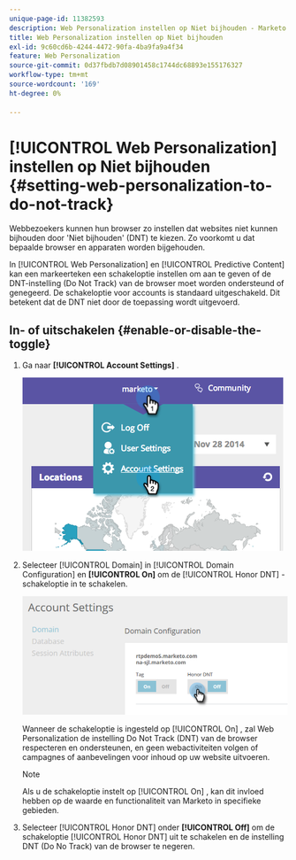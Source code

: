 ```yaml
---
unique-page-id: 11382593
description: Web Personalization instellen op Niet bijhouden - Marketo Docs - Productdocumentatie
title: Web Personalization instellen op Niet bijhouden
exl-id: 9c60cd6b-4244-4472-90fa-4ba9fa9a4f34
feature: Web Personalization
source-git-commit: 0d37fbdb7d08901458c1744dc68893e155176327
workflow-type: tm+mt
source-wordcount: '169'
ht-degree: 0%

---
```


# [!UICONTROL Web Personalization] instellen op Niet bijhouden {#setting-web-personalization-to-do-not-track}

Webbezoekers kunnen hun browser zo instellen dat websites niet kunnen bijhouden door &#39;Niet bijhouden&#39; (DNT) te kiezen. Zo voorkomt u dat bepaalde browser en apparaten worden bijgehouden.

In [!UICONTROL Web Personalization] en [!UICONTROL Predictive Content] kan een markeerteken een schakeloptie instellen om aan te geven of de DNT-instelling (Do Not Track) van de browser moet worden ondersteund of genegeerd. De schakeloptie voor accounts is standaard uitgeschakeld. Dit betekent dat de DNT niet door de toepassing wordt uitgevoerd.

## In- of uitschakelen {#enable-or-disable-the-toggle}

1. Ga naar **[!UICONTROL Account Settings]** .

   ![](assets/image2014-12-1-23-3a3-3a12.png)

1. Selecteer [!UICONTROL Domain] in [!UICONTROL Domain Configuration] en **[!UICONTROL On]** om de [!UICONTROL Honor DNT] -schakeloptie in te schakelen.

   ![](assets/two-1.png)

   Wanneer de schakeloptie is ingesteld op [!UICONTROL On] , zal Web Personalization de instelling Do Not Track (DNT) van de browser respecteren en ondersteunen, en geen webactiviteiten volgen of campagnes of aanbevelingen voor inhoud op uw website uitvoeren.

   >[!NOTE]
   >
   >Als u de schakeloptie instelt op [!UICONTROL On] , kan dit invloed hebben op de waarde en functionaliteit van Marketo in specifieke gebieden.

1. Selecteer [!UICONTROL Honor DNT] onder **[!UICONTROL Off]** om de schakeloptie [!UICONTROL Honor DNT] uit te schakelen en de instelling DNT (Do No Track) van de browser te negeren.
